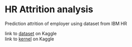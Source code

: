 # HR Attrition analysis
Prediction attrition of employer using dataset from IBM HR

link to [dataset](https://www.kaggle.com/pavansubhasht/ibm-hr-analytics-attrition-dataset) on Kaggle <br>
link to [kernel](https://www.kaggle.com/evgeniyhyzla/89-acc-predicting-attrition-with-sgd-and-svm) on Kaggle


